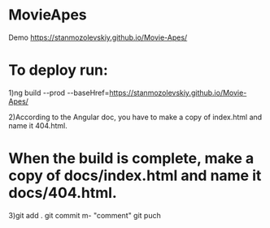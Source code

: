 # MovieApes
 
Demo 
https://stanmozolevskiy.github.io/Movie-Apes/



# To deploy run:
1)ng build --prod --baseHref=https://stanmozolevskiy.github.io/Movie-Apes/

2)According to the Angular doc, you have to make a copy of index.html and name it 404.html.
# When the build is complete, make a copy of docs/index.html and name it docs/404.html.

3)git add .
  git commit m- "comment"
  git puch




